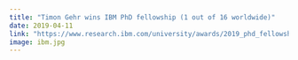 ```yaml
---
title: "Timon Gehr wins IBM PhD fellowship (1 out of 16 worldwide)"
date: 2019-04-11
link: "https://www.research.ibm.com/university/awards/2019_phd_fellowship_awards.shtml"
image: ibm.jpg
---
```

